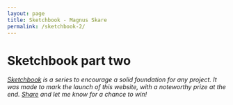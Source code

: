 ```yaml
---
layout: page
title: Sketchbook - Magnus Skare
permalink: /sketchbook-2/
---
```


Sketchbook part two
=

*<a href="/case-sketchbook">Sketchbook</a> is a series to encourage a solid foundation for any project. It was made to mark the launch of this website, with a noteworthy prize at the end. <a href="http://twitter.com/share?text=How To Start Sketching" target="_blank">Share</a> and let me know for a chance to win!*